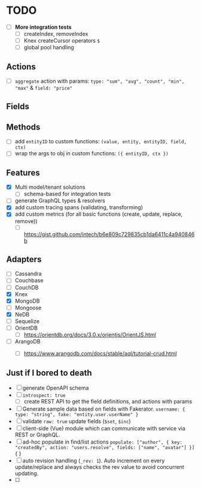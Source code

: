 # TODO

- [ ] **More integration tests**
  - [ ] createIndex, removeIndex
  - [ ] Knex createCursor operators `$`
  - [ ] global pool handling

## Actions
- [ ] `aggregate` action with params: `type: "sum", "avg", "count", "min", "max"` & `field: "price"`

## Fields


## Methods
- [ ] add `entityID` to custom functions: `(value, entity, entityID, field, ctx)`
- [ ] wrap the args to obj in custom functions: `({ entityID, ctx })`

## Features
- [x] Multi model/tenant solutions
    - [ ] schema-based for integration tests
- [ ] generate GraphQL types & resolvers
- [x] add custom tracing spans (validating, transforming)
- [x] add custom metrics (for all basic functions (create, update, replace, remove))
  - [ ] https://gist.github.com/intech/b6e809c729835cb1da6411c4a940846b

## Adapters
- [ ] Cassandra
- [ ] Couchbase
- [ ] CouchDB
- [x] Knex
- [x] MongoDB
- [ ] Mongoose
- [x] NeDB
- [ ] Sequelize
- [ ] OrientDB
  - [ ] https://orientdb.org/docs/3.0.x/orientjs/OrientJS.html
- [ ] ArangoDB
  - [ ] https://www.arangodb.com/docs/stable/aql/tutorial-crud.html



## Just if I bored to death
- [ ] generate OpenAPI schema
- [ ] `introspect: true`
  - [ ] create REST API to get the field definitions, and actions with params
- [ ] Generate sample data based on fields with Fakerator. `username: { type: "string", fake: "entity.user.userName" }`
- [ ] validate `raw: true` update fields (`$set`, `$inc`)
- [ ] client-side (Vue) module which can communicate with service via REST or GraphQL.
- [ ] ad-hoc populate in find/list actions `populate: ["author", { key: "createdBy", action: "users.resolve", fields: ["name", "avatar"] }]` { }
- [ ] auto revision handling (`_rev: 1`). Auto increment on every update/replace and always checks the rev value to avoid concurrent updating.
- [ ] 
